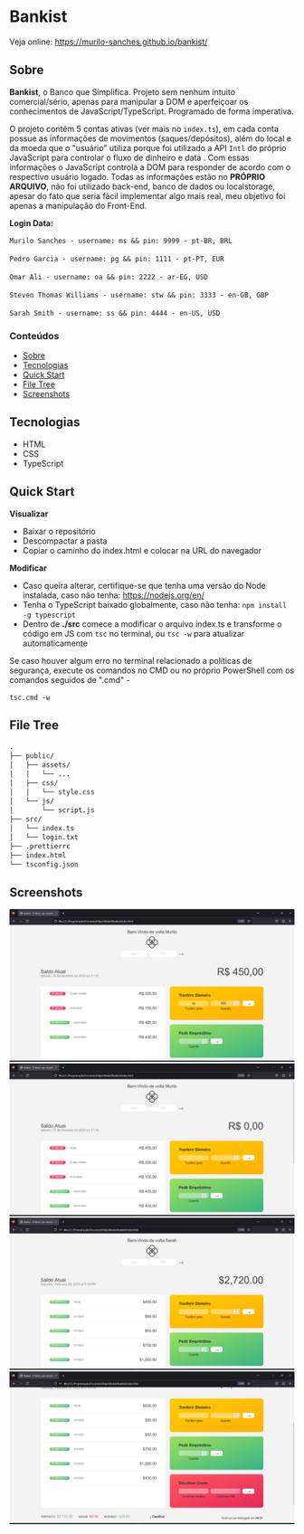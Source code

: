 # Bankist

Veja online: https://murilo-sanches.github.io/bankist/

## Sobre
**Bankist**, o Banco que Simplifica. Projeto sem nenhum intuito comercial/sério, apenas para manipular a DOM e aperfeiçoar os conhecimentos de JavaScript/TypeScript. 
Programado de forma imperativa. 

O projeto contém 5 contas ativas (ver mais no `index.ts`), em cada conta possue as informações de movimentos (saques/depósitos), além 
do local e da moeda que o "usuário" utiliza porque foi utilizado a API `Intl` do próprio JavaScript para controlar o fluxo de dinheiro e data . Com essas 
informações o JavaScript controla a DOM para responder de acordo com o respectivo usuário logado. Todas as informações estão no **PRÓPRIO ARQUIVO**, não 
foi utilizado back-end, banco de dados ou localstorage, apesar do fato que seria fácil implementar algo mais real, meu objetivo foi apenas a 
manipulação do Front-End.

**Login Data:**
```
Murilo Sanches - username: ms && pin: 9999 - pt-BR, BRL

Pedro Garcia - username: pg && pin: 1111 - pt-PT, EUR

Omar Ali - username: oa && pin: 2222 - ar-EG, USD

Steven Thomas Williams - username: stw && pin: 3333 - en-GB, GBP 

Sarah Smith - username: ss && pin: 4444 - en-US, USD 
```

### Conteúdos  
* [Sobre](#sobre)  
* [Tecnologias](#tecnologias)  
* [Quick Start](#quick-start)  
* [File Tree](#file-tree)  
* [Screenshots](#screenshots)  

## Tecnologias
* HTML
* CSS
* TypeScript

## Quick Start
**Visualizar**
* Baixar o repositório
* Descompactar a pasta
* Copiar o caminho do index.html e colocar na URL do navegador

**Modificar**
* Caso queira alterar, certifique-se que tenha uma versão do Node instalada, caso não tenha: https://nodejs.org/en/
* Tenha o TypeScript baixado globalmente, caso não tenha: `npm install -g typescript`
* Dentro de **./src** comece a modificar o arquivo index.ts e transforme o código em JS com `tsc` no terminal, ou `tsc -w` para atualizar automaticamente

Se caso houver algum erro no terminal relacionado a políticas de segurança, execute os comandos no CMD ou no próprio PowerShell com os comandos seguidos de 
".cmd" - 
```
tsc.cmd -w
```

## File Tree
```
.
├── public/
│   ├── assets/
│   │   └── ...
│   ├── css/
│   │   └── style.css
│   └── js/
│       └── script.js
├── src/
│   └── index.ts
│   └── login.txt
├── .prettierrc
├── index.html
└── tsconfig.json
```

## Screenshots
!["jogo em andamento... screenshot"](.github/bankist1.png)
!["jogo em andamento... screenshot"](.github/bankist2.png)
!["jogo em andamento... screenshot"](.github/bankist3.png)
!["jogo em andamento... screenshot"](.github/bankist4.png)
